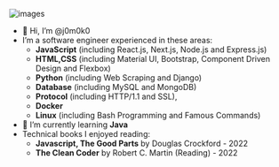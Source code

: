 ![images](https://user-images.githubusercontent.com/93967783/147612772-c380d1c6-698e-4d4c-8fbb-fd5ee6a9e89a.jpeg)


- 👋 Hi, I’m @j0m0k0
- I’m a software engineer experienced in these areas:
  - **JavaScript** (including React.js, Next.js, Node.js and Express.js)
  - **HTML,CSS** (including Material UI, Bootstrap, Component Driven Design and Flexbox)
  - **Python** (including Web Scraping and Django)
  - **Database** (including MySQL and MongoDB)
  - **Protocol** (including HTTP/1.1 and SSL), 
  - **Docker**
  - **Linux** (including Bash Programming and Famous Commands)
- 🌱 I’m currently learning **Java**
- Technical books I enjoyed reading:
  - **Javascript, The Good Parts** by Douglas Crockford - 2022
  - **The Clean Coder** by Robert C. Martin (Reading) - 2022


